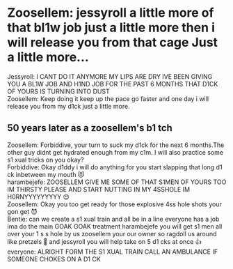 # Zoosellem: jessyroll a little more of that bl1w job just a little more then i will release you from that cage Just a little more...
Jessyroll: I CANT DO IT ANYMORE MY LIPS ARE DRY IVE BEEN GIVING YOU A BL1W JOB AND H1ND JOB FOR THE PAST 6 MONTHS THAT D1CK OF YOURS IS TURNING INTO DUST  
Zoosellem: Keep doing it keep up the pace go faster and one day i will release you from my d1ck just a little more.  
## 50 years later as a zoosellem's b1 tch
Zoosellem: Forbiddive, your turn to suck my d1ck for the next 6 months.The other guy didnt get hydrated enough from my c1m. I will also practice some s1 xual tricks on you okay?  
Forbiddive: Okay d1ddy i will do anything for you start slapping that long d1 ck inbetween my mouth 😻  
harambejefe: ZOOSELLEM GIVE ME SOME OF THAT S1MEN OF YOURS TOO IM THIRSTY PLEASE AND START NUTTING IN MY 4SSHOLE IM H0RNYYYYYYYYY 😍  
Zoosellem: Okay you too get ready for those explosive 4ss hole shots your gon get 😈  
Bentie: can we create a s1 xual train and all be in a line everyone has a job ima do the main GOAK GOAK treatment harambejefe you will get s1 men all over your 1 s s hole by us zoosellem your our owner so ragdoll us around like pretzels 🫶  and jessyroll you will help take on 5 d1 cks at once 👍  
everyone: ALRIGHT FORM THE S1 XUAL TRAIN CALL AN AMBULANCE IF SOMEONE CHOKES ON A D1 CK
